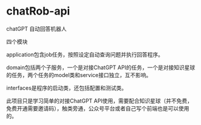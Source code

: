 # chatRob-api
chatGPT 自动回答机器人

四个模块

application包含job任务，按照设定自动查询问题并执行回答程序。

domain包括两个子服务，一个是对接ChatGPT API的任务，一个是对接知识星球的任务，两个任务的model类和service接口独立，互不影响。

interfaces是程序的启动类，还包括配置和测试类。

此项目只是学习简单的对接ChatGPT API使用，需要配合知识星球（并不免费，免费开通需要邀请码），触类旁通，公众号平台或者自己写个前端也是可以使用的。

